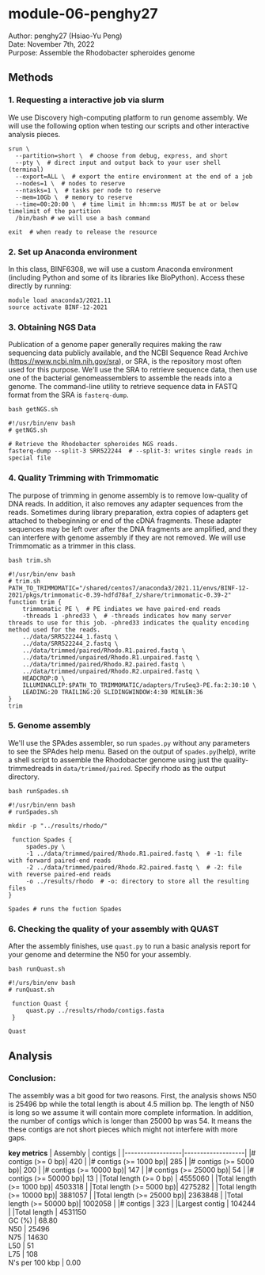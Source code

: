 # module-06-penghy27  
Author: penghy27 (Hsiao-Yu Peng)  
Date: November 7th, 2022  
Purpose: Assemble the Rhodobacter spheroides genome

## Methods  
### 1. Requesting a interactive job via slurm  
We use Discovery high-computing platform to run genome assembly. We will use the following option when testing our scripts and other interactive analysis pieces.
```
srun \
  --partition=short \  # choose from debug, express, and short  
  --pty \  # direct input and output back to your user shell (terminal)  
  --export=ALL \  # export the entire environment at the end of a job  
  --nodes=1 \  # nodes to reserve  
  --ntasks=1 \  # tasks per node to reserve  
  --mem=10Gb \  # memory to reserve  
  --time=00:20:00 \  # time limit in hh:mm:ss MUST be at or below timelimit of the partition  
  /bin/bash # we will use a bash command  
 
exit  # when ready to release the resource 
```

### 2. Set up Anaconda environment  
In this class, BINF6308, we will use a custom Anaconda environment (including Python and some of its libraries like BioPython). Access these directly by running:
```
module load anaconda3/2021.11  
source activate BINF-12-2021  
```

### 3. Obtaining NGS Data  
Publication of a genome paper generally requires making the raw sequencing data publicly available, and the NCBI Sequence Read Archive (https://www.ncbi.nlm.nih.gov/sra), or SRA, is the repository most often used for this purpose. We'll use the SRA to retrieve sequence data, then use one of the bacterial genomeassemblers to assemble the reads into a genome. The command-line utility to retrieve sequence data in FASTQ format from the SRA is ```fasterq-dump```.  

```bash getNGS.sh```  
```
#!/usr/bin/env bash  
# getNGS.sh 

# Retrieve the Rhodobacter spheroides NGS reads.
fasterq-dump --split-3 SRR522244  # --split-3: writes single reads in special file
```

### 4. Quality Trimming with Trimmomatic    
The purpose of trimming in genome assembly is to remove low-quality of DNA reads. In addition, it also removes any adapter sequences from the reads. Sometimes during library preparation, extra copies of adapters get attached to thebeginning or end of the cDNA fragments. These adapter sequences may be left over after the DNA fragments are amplified, and they can interfere with genome assembly if they are not removed.  We will use Trimmomatic as a trimmer in this class.  
  
```bash trim.sh```  
```
#!/usr/bin/env bash  
# trim.sh  
PATH_TO_TRIMMOMATIC="/shared/centos7/anaconda3/2021.11/envs/BINF-12-2021/pkgs/trimmomatic-0.39-hdfd78af_2/share/trimmomatic-0.39-2"  
function trim {  
    trimmomatic PE \  # PE indiates we have paired-end reads    
    -threads 1 -phred33 \  # -threads indicates how many server threads to use for this job. -phred33 indicates the quality encoding method used for the reads.   
    ../data/SRR522244_1.fastq \  
    ../data/SRR522244_2.fastq \  
    ../data/trimmed/paired/Rhodo.R1.paired.fastq \  
    ../data/trimmed/unpaired/Rhodo.R1.unpaired.fastq \  
    ../data/trimmed/paired/Rhodo.R2.paired.fastq \  
    ../data/trimmed/unpaired/Rhodo.R2.unpaired.fastq \  
    HEADCROP:0 \  
    ILLUMINACLIP:$PATH_TO_TRIMMOMATIC/adapters/TruSeq3-PE.fa:2:30:10 \  
    LEADING:20 TRAILING:20 SLIDINGWINDOW:4:30 MINLEN:36  
}  
trim  
```

### 5. Genome assembly  
We'll use the SPAdes assembler, so run ```spades.py``` without any parameters to see the SPAdes help menu. Based on the output of ```spades.py```(help), write a shell script to assemble the Rhodobacter genome using just the quality-trimmedreads in ```data/trimmed/paired```. Specify rhodo as the output directory.  
  
```bash runSpades.sh```  
```
#!/usr/bin/enn bash
# runSpades.sh

mkdir -p "../results/rhodo/"

 function Spades {  
     spades.py \  
     -1 ../data/trimmed/paired/Rhodo.R1.paired.fastq \  # -1: file with forward paired-end reads  
     -2 ../data/trimmed/paired/Rhodo.R2.paired.fastq \  # -2: file with reverse paired-end reads  
     -o ../results/rhodo  # -o: directory to store all the resulting files  
}

Spades # runs the fuction Spades
```

### 6. Checking the quality of your assembly with QUAST  
After the assembly finishes, use ```quast.py``` to run a basic analysis report for your genome and determine the N50 for your assembly.  
  
```bash runQuast.sh```  
```
#!/urs/bin/env bash  
# runQuast.sh  

 function Quast {  
     quast.py ../results/rhodo/contigs.fasta  
 }  
  
Quast  
```

## Analysis
### Conclusion:
The assembly was a bit good for two reasons. First, the analysis shows N50 is 25496 bp while the total length is about 4.5 million bp. The length of N50 is long so we assume it will contain more complete information. In addition, the number of contigs which is longer than 25000 bp was 54. It means the these contigs are not short pieces which might not interfere with more gaps.
 

**key metrics**
| Assembly         |           contigs |
|------------------|-------------------|
|# contigs (>= 0 bp)|         420      |
|# contigs (>= 1000 bp)|      285      |
|# contigs (>= 5000 bp)|      200      |
|# contigs (>= 10000 bp)|     147      |
|# contigs (>= 25000 bp)|     54       |
|# contigs (>= 50000 bp)|     13       |
|Total length (>= 0 bp) |     4555060  |
|Total length (>= 1000 bp)|   4503318  |
|Total length (>= 5000 bp)|   4275282  |
|Total length (>= 10000 bp)|  3881057  |
|Total length (>= 25000 bp)|  2363848  |
|Total length (>= 50000 bp)|  1002058  |
|# contigs |                  323      |
|Largest contig |              104244  |
|Total length   |             4531150  
GC (%)          |            68.80  
N50             |            25496  
N75             |            14630  
L50             |            51  
L75             |            108  
N's per 100 kbp |          0.00
